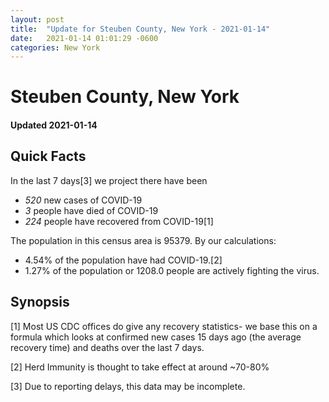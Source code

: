 ```yaml
---
layout: post
title:  "Update for Steuben County, New York - 2021-01-14"
date:   2021-01-14 01:01:29 -0600
categories: New York
---
```


# Steuben County, New York
#### Updated 2021-01-14

## Quick Facts

In the last 7 days[3] we project there have been
- *520* new cases of COVID-19
- *3* people have died of COVID-19
- *224* people have recovered from COVID-19[1]

The population in this census area is 95379. By our calculations:
- 4.54% of the population have had COVID-19.[2]
- 1.27% of the population or 1208.0 people are actively fighting the virus.

## Synopsis




[1] Most US CDC offices do give any recovery statistics- we base this on a formula which looks at confirmed new cases
15 days ago (the average recovery time) and deaths over the last 7 days.

[2] Herd Immunity is thought to take effect at around ~70-80%

[3] Due to reporting delays, this data may be incomplete.
 
    